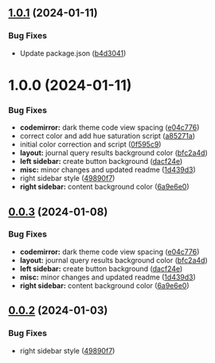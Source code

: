 ## [1.0.1](https://github.com/wav3m1nd3d/logseq-almostmateria-theme/compare/v1.0.0...v1.0.1) (2024-01-11)


### Bug Fixes

* Update package.json ([b4d3041](https://github.com/wav3m1nd3d/logseq-almostmateria-theme/commit/b4d304106d1eef6f09fd3aacc9be87aec0bdaff2))

# 1.0.0 (2024-01-11)


### Bug Fixes

* **codemirror:** dark theme code view spacing ([e04c776](https://github.com/wav3m1nd3d/logseq-almostmateria-theme/commit/e04c776d40d0d3c6484d94c9ee4f8d0b3cb7ee29))
* correct color and add hue saturation script ([a85271a](https://github.com/wav3m1nd3d/logseq-almostmateria-theme/commit/a85271aeccd4eddb14964cc14212d1562e3308f5))
* initial color correction and script ([0f595c9](https://github.com/wav3m1nd3d/logseq-almostmateria-theme/commit/0f595c947456c2511fc427b76ee8736b016076cd))
* **layout:** journal query results background color ([bfc2a4d](https://github.com/wav3m1nd3d/logseq-almostmateria-theme/commit/bfc2a4d5fda2a0c0419c19a05739061256901cd7))
* **left sidebar:** create button background ([dacf24e](https://github.com/wav3m1nd3d/logseq-almostmateria-theme/commit/dacf24e79007d77a478a8ca78d7a595ab894417b))
* **misc:** minor changes and updated readme ([1d439d3](https://github.com/wav3m1nd3d/logseq-almostmateria-theme/commit/1d439d3422f42df466446c457d2c3ffdda647f8e))
* right sidebar style ([49890f7](https://github.com/wav3m1nd3d/logseq-almostmateria-theme/commit/49890f759f46ae0cddccbeeea5eddf2f0ebd721b))
* **right sidebar:** content background color ([6a9e6e0](https://github.com/wav3m1nd3d/logseq-almostmateria-theme/commit/6a9e6e0da1cbe9c9cfed40f9bc2803958be16d05))

## [0.0.3](https://github.com/femto-code/logseq-one-theme/compare/v0.0.2...v0.0.3) (2024-01-08)


### Bug Fixes

* **codemirror:** dark theme code view spacing ([e04c776](https://github.com/femto-code/logseq-one-theme/commit/e04c776d40d0d3c6484d94c9ee4f8d0b3cb7ee29))
* **layout:** journal query results background color ([bfc2a4d](https://github.com/femto-code/logseq-one-theme/commit/bfc2a4d5fda2a0c0419c19a05739061256901cd7))
* **left sidebar:** create button background ([dacf24e](https://github.com/femto-code/logseq-one-theme/commit/dacf24e79007d77a478a8ca78d7a595ab894417b))
* **misc:** minor changes and updated readme ([1d439d3](https://github.com/femto-code/logseq-one-theme/commit/1d439d3422f42df466446c457d2c3ffdda647f8e))
* **right sidebar:** content background color ([6a9e6e0](https://github.com/femto-code/logseq-one-theme/commit/6a9e6e0da1cbe9c9cfed40f9bc2803958be16d05))

## [0.0.2](https://github.com/femto-code/logseq-one-theme/compare/v0.0.1...v0.0.2) (2024-01-03)


### Bug Fixes

* right sidebar style ([49890f7](https://github.com/femto-code/logseq-one-theme/commit/49890f759f46ae0cddccbeeea5eddf2f0ebd721b))
